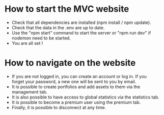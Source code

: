 # How to start the MVC website
- Check that all dependencies are installed (npm install / npm update).
- Check that the data in the .env are up to date.
- Use the "npm start" command to start the server or "npm run dev" if nodemon need to be started.
- You are all set !

# How to navigate on the website
- If you are not logged in, you can create an account or log in. If you forget your password, a new one will be sent to you by email.
- It is possible to create portfolios and add assets to them via the management tab.
- It is also possible to have access to global statistics via the statistics tab.
- It is possible to become a premium user using the premium tab.
- Finally, it is possible to disconnect at any time.